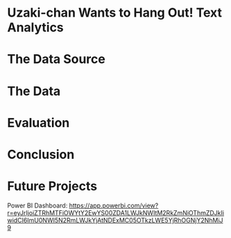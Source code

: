 
# Uzaki-chan Wants to Hang Out! Text Analytics




# The Data Source



# The Data



# Evaluation 



# Conclusion


# Future Projects









Power BI Dashboard: https://app.powerbi.com/view?r=eyJrIjoiZTRhMTFiOWYtY2EwYS00ZDA1LWJkNWItM2RkZmNiOThmZDJkIiwidCI6ImU0NWI5N2RmLWJkYjAtNDExMC05OTkzLWE5YjRhOGNjY2NhMiJ9
